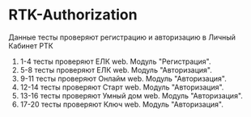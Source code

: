 # RTK-Authorization

Данные тесты проверяют регистрацию и авторизацию в Личный Кабинет РТК
1. 1-4 тесты проверяют ЕЛК web. Модуль "Регистрация".
2. 5-8 тесты проверяют ЕЛК web. Модуль "Авторизация".
3. 9-11 тесты проверяют Онлайм web. Модуль "Авторизация".
4. 12-14 тесты проверяют Старт web. Модуль "Авторизация".
5. 13-16 тесты проверяют Умный дом web. Модуль "Авторизация".
6. 17-20 тесты проверяют Ключ web. Модуль "Авторизация".
